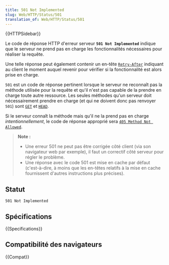 ```yaml
---
title: 501 Not Implemented
slug: Web/HTTP/Status/501
translation_of: Web/HTTP/Status/501
---
```


{{HTTPSidebar}}

Le code de réponse HTTP d'erreur serveur **`501 Not Implemented`** indique que le serveur ne prend pas en charge les fonctionnalités nécessaires pour réaliser la requête.

Une telle réponse peut également contenir un en-tête [`Retry-After`](/fr/docs/Web/HTTP/Headers/Retry-After) indiquant au client le moment auquel revenir pour vérifier si la fonctionnalité est alors prise en charge.

`501` est un code de réponse pertinent lorsque le serveur ne reconnaît pas la méthode utilisée pour la requête et qu'il n'est pas capable de la prendre en charge toute autre ressource. Les seules méthodes qu'un serveur doit nécessairement prendre en charge (et qui ne doivent donc pas renvoyer `501`) sont [`GET`](/fr/docs/Web/HTTP/Methods/GET) et [`HEAD`](/fr/docs/Web/HTTP/Methods/HEAD).

Si le serveur connaît la méthode mais qu'il ne la prend pas en charge _intentionnellement_, le code de réponse approprié sera [`405 Method Not Allowed`](/fr/docs/Web/HTTP/Status/405).

> **Note :**
>
> - Une erreur 501 ne peut pas être corrigée côté client (via son navigateur web par exemple), il faut un correctif côté serveur pour régler le problème.
> - Une réponse avec le code 501 est mise en cache par défaut (c'est-à-dire, à moins que les en-têtes relatifs à la mise en cache fournissent d'autres instructions plus précises).

## Statut

```
501 Not Implemented
```

## Spécifications

{{Specifications}}

## Compatibilité des navigateurs

{{Compat}}

